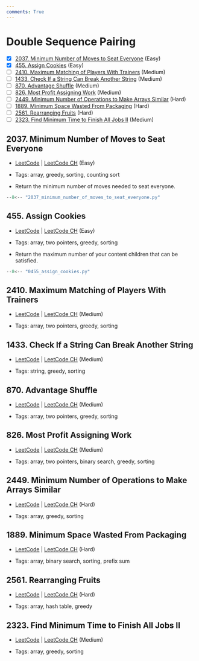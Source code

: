 ```yaml
---
comments: True
---
```


# Double Sequence Pairing

- [x] [2037. Minimum Number of Moves to Seat Everyone](https://leetcode.cn/problems/minimum-number-of-moves-to-seat-everyone/) (Easy)
- [x] [455. Assign Cookies](https://leetcode.cn/problems/assign-cookies/) (Easy)
- [ ] [2410. Maximum Matching of Players With Trainers](https://leetcode.cn/problems/maximum-matching-of-players-with-trainers/) (Medium)
- [ ] [1433. Check If a String Can Break Another String](https://leetcode.cn/problems/check-if-a-string-can-break-another-string/) (Medium)
- [ ] [870. Advantage Shuffle](https://leetcode.cn/problems/advantage-shuffle/) (Medium)
- [ ] [826. Most Profit Assigning Work](https://leetcode.cn/problems/most-profit-assigning-work/) (Medium)
- [ ] [2449. Minimum Number of Operations to Make Arrays Similar](https://leetcode.cn/problems/minimum-number-of-operations-to-make-arrays-similar/) (Hard)
- [ ] [1889. Minimum Space Wasted From Packaging](https://leetcode.cn/problems/minimum-space-wasted-from-packaging/) (Hard)
- [ ] [2561. Rearranging Fruits](https://leetcode.cn/problems/rearranging-fruits/) (Hard)
- [ ] [2323. Find Minimum Time to Finish All Jobs II](https://leetcode.cn/problems/find-minimum-time-to-finish-all-jobs-ii/) (Medium)

## 2037. Minimum Number of Moves to Seat Everyone

-   [LeetCode](https://leetcode.com/problems/minimum-number-of-moves-to-seat-everyone/) | [LeetCode CH](https://leetcode.cn/problems/minimum-number-of-moves-to-seat-everyone/) (Easy)

-   Tags: array, greedy, sorting, counting sort
-   Return the minimum number of moves needed to seat everyone.

```python title="2037. Minimum Number of Moves to Seat Everyone - Python Solution"
--8<-- "2037_minimum_number_of_moves_to_seat_everyone.py"
```

## 455. Assign Cookies

-   [LeetCode](https://leetcode.com/problems/assign-cookies/) | [LeetCode CH](https://leetcode.cn/problems/assign-cookies/) (Easy)

-   Tags: array, two pointers, greedy, sorting
-   Return the maximum number of your content children that can be satisfied.

```python title="455. Assign Cookies - Python Solution"
--8<-- "0455_assign_cookies.py"
```

## 2410. Maximum Matching of Players With Trainers

-   [LeetCode](https://leetcode.com/problems/maximum-matching-of-players-with-trainers/) | [LeetCode CH](https://leetcode.cn/problems/maximum-matching-of-players-with-trainers/) (Medium)

-   Tags: array, two pointers, greedy, sorting

## 1433. Check If a String Can Break Another String

-   [LeetCode](https://leetcode.com/problems/check-if-a-string-can-break-another-string/) | [LeetCode CH](https://leetcode.cn/problems/check-if-a-string-can-break-another-string/) (Medium)

-   Tags: string, greedy, sorting

## 870. Advantage Shuffle

-   [LeetCode](https://leetcode.com/problems/advantage-shuffle/) | [LeetCode CH](https://leetcode.cn/problems/advantage-shuffle/) (Medium)

-   Tags: array, two pointers, greedy, sorting

## 826. Most Profit Assigning Work

-   [LeetCode](https://leetcode.com/problems/most-profit-assigning-work/) | [LeetCode CH](https://leetcode.cn/problems/most-profit-assigning-work/) (Medium)

-   Tags: array, two pointers, binary search, greedy, sorting

## 2449. Minimum Number of Operations to Make Arrays Similar

-   [LeetCode](https://leetcode.com/problems/minimum-number-of-operations-to-make-arrays-similar/) | [LeetCode CH](https://leetcode.cn/problems/minimum-number-of-operations-to-make-arrays-similar/) (Hard)

-   Tags: array, greedy, sorting

## 1889. Minimum Space Wasted From Packaging

-   [LeetCode](https://leetcode.com/problems/minimum-space-wasted-from-packaging/) | [LeetCode CH](https://leetcode.cn/problems/minimum-space-wasted-from-packaging/) (Hard)

-   Tags: array, binary search, sorting, prefix sum

## 2561. Rearranging Fruits

-   [LeetCode](https://leetcode.com/problems/rearranging-fruits/) | [LeetCode CH](https://leetcode.cn/problems/rearranging-fruits/) (Hard)

-   Tags: array, hash table, greedy

## 2323. Find Minimum Time to Finish All Jobs II

-   [LeetCode](https://leetcode.com/problems/find-minimum-time-to-finish-all-jobs-ii/) | [LeetCode CH](https://leetcode.cn/problems/find-minimum-time-to-finish-all-jobs-ii/) (Medium)

-   Tags: array, greedy, sorting

